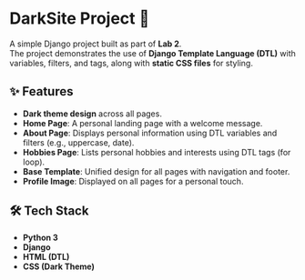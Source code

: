# DarkSite Project 🌙

A simple Django project built as part of **Lab 2**.  
The project demonstrates the use of **Django Template Language (DTL)** with variables, filters, and tags, along with **static CSS files** for styling.  

## ✨ Features
- **Dark theme design** across all pages.  
- **Home Page**: A personal landing page with a welcome message.  
- **About Page**: Displays personal information using DTL variables and filters (e.g., uppercase, date).  
- **Hobbies Page**: Lists personal hobbies and interests using DTL tags (for loop).  
- **Base Template**: Unified design for all pages with navigation and footer.  
- **Profile Image**: Displayed on all pages for a personal touch.  

## 🛠️ Tech Stack
- **Python 3**  
- **Django**  
- **HTML (DTL)**  
- **CSS (Dark Theme)**  
